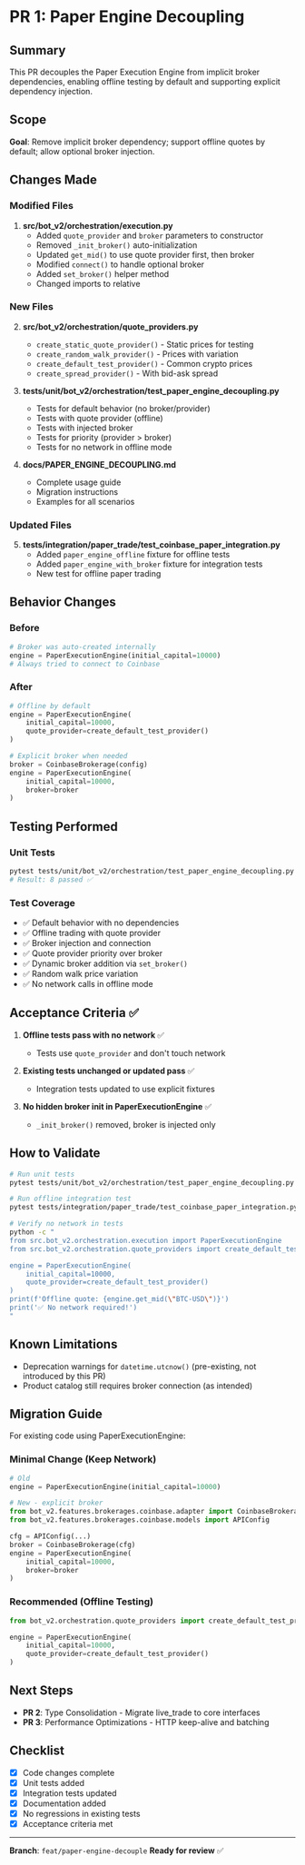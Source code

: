 # PR 1: Paper Engine Decoupling

## Summary
This PR decouples the Paper Execution Engine from implicit broker dependencies, enabling offline testing by default and supporting explicit dependency injection.

## Scope
**Goal**: Remove implicit broker dependency; support offline quotes by default; allow optional broker injection.

## Changes Made

### Modified Files
1. **src/bot_v2/orchestration/execution.py**
   - Added `quote_provider` and `broker` parameters to constructor
   - Removed `_init_broker()` auto-initialization
   - Updated `get_mid()` to use quote provider first, then broker
   - Modified `connect()` to handle optional broker
   - Added `set_broker()` helper method
   - Changed imports to relative

### New Files
2. **src/bot_v2/orchestration/quote_providers.py**
   - `create_static_quote_provider()` - Static prices for testing
   - `create_random_walk_provider()` - Prices with variation
   - `create_default_test_provider()` - Common crypto prices
   - `create_spread_provider()` - With bid-ask spread

3. **tests/unit/bot_v2/orchestration/test_paper_engine_decoupling.py**
   - Tests for default behavior (no broker/provider)
   - Tests with quote provider (offline)
   - Tests with injected broker
   - Tests for priority (provider > broker)
   - Tests for no network in offline mode

4. **docs/PAPER_ENGINE_DECOUPLING.md**
   - Complete usage guide
   - Migration instructions
   - Examples for all scenarios

### Updated Files
5. **tests/integration/paper_trade/test_coinbase_paper_integration.py**
   - Added `paper_engine_offline` fixture for offline tests
   - Added `paper_engine_with_broker` fixture for integration tests
   - New test for offline paper trading

## Behavior Changes

### Before
```python
# Broker was auto-created internally
engine = PaperExecutionEngine(initial_capital=10000)
# Always tried to connect to Coinbase
```

### After
```python
# Offline by default
engine = PaperExecutionEngine(
    initial_capital=10000,
    quote_provider=create_default_test_provider()
)

# Explicit broker when needed
broker = CoinbaseBrokerage(config)
engine = PaperExecutionEngine(
    initial_capital=10000,
    broker=broker
)
```

## Testing Performed

### Unit Tests
```bash
pytest tests/unit/bot_v2/orchestration/test_paper_engine_decoupling.py -v
# Result: 8 passed ✅
```

### Test Coverage
- ✅ Default behavior with no dependencies
- ✅ Offline trading with quote provider
- ✅ Broker injection and connection
- ✅ Quote provider priority over broker
- ✅ Dynamic broker addition via `set_broker()`
- ✅ Random walk price variation
- ✅ No network calls in offline mode

## Acceptance Criteria ✅

1. **Offline tests pass with no network** ✅
   - Tests use `quote_provider` and don't touch network
   
2. **Existing tests unchanged or updated pass** ✅
   - Integration tests updated to use explicit fixtures
   
3. **No hidden broker init in PaperExecutionEngine** ✅
   - `_init_broker()` removed, broker is injected only

## How to Validate

```bash
# Run unit tests
pytest tests/unit/bot_v2/orchestration/test_paper_engine_decoupling.py -v

# Run offline integration test
pytest tests/integration/paper_trade/test_coinbase_paper_integration.py::TestCoinbasePaperIntegration::test_offline_paper_trading -v

# Verify no network in tests
python -c "
from src.bot_v2.orchestration.execution import PaperExecutionEngine
from src.bot_v2.orchestration.quote_providers import create_default_test_provider

engine = PaperExecutionEngine(
    initial_capital=10000,
    quote_provider=create_default_test_provider()
)
print(f'Offline quote: {engine.get_mid(\"BTC-USD\")}')
print('✅ No network required!')
"
```

## Known Limitations
- Deprecation warnings for `datetime.utcnow()` (pre-existing, not introduced by this PR)
- Product catalog still requires broker connection (as intended)

## Migration Guide

For existing code using PaperExecutionEngine:

### Minimal Change (Keep Network)
```python
# Old
engine = PaperExecutionEngine(initial_capital=10000)

# New - explicit broker
from bot_v2.features.brokerages.coinbase.adapter import CoinbaseBrokerage
from bot_v2.features.brokerages.coinbase.models import APIConfig

cfg = APIConfig(...)
broker = CoinbaseBrokerage(cfg)
engine = PaperExecutionEngine(
    initial_capital=10000,
    broker=broker
)
```

### Recommended (Offline Testing)
```python
from bot_v2.orchestration.quote_providers import create_default_test_provider

engine = PaperExecutionEngine(
    initial_capital=10000,
    quote_provider=create_default_test_provider()
)
```

## Next Steps
- **PR 2**: Type Consolidation - Migrate live_trade to core interfaces
- **PR 3**: Performance Optimizations - HTTP keep-alive and batching

## Checklist
- [x] Code changes complete
- [x] Unit tests added
- [x] Integration tests updated
- [x] Documentation added
- [x] No regressions in existing tests
- [x] Acceptance criteria met

---

**Branch**: `feat/paper-engine-decouple`
**Ready for review** ✅
